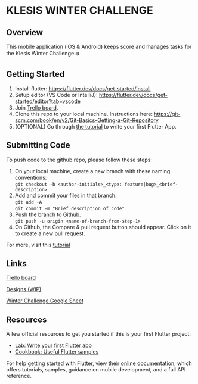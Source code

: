 # KLESIS WINTER CHALLENGE

## Overview
This mobile application (iOS & Android) keeps score and manages tasks for the Klesis Winter Challenge ❄️

## Getting Started

1. Install flutter: https://flutter.dev/docs/get-started/install
2. Setup editor (VS Code or IntelliJ): https://flutter.dev/docs/get-started/editor?tab=vscode
3. Join [Trello board](https://trello.com/invite/b/vVtNtz68/6c19f5c9c3c5ab3d8e3ce2865ad37596/klesis-winter-challenge).
4. Clone this repo to your local machine. Instructions here: https://git-scm.com/book/en/v2/Git-Basics-Getting-a-Git-Repository
5. (OPTIONAL) Go through [the tutorial](https://flutter.dev/docs/get-started/codelab) to write your first Flutter App.

## Submitting Code
To push code to the github repo, please follow these steps:
1. On your local machine, create a new branch with these naming conventions:    
`git checkout -b <author-initials>_<type: feature|bug>_<brief-description>`
2. Add and commit your files in that branch.    
`git add -A`       
`git commit -m "Brief description of code"`    
3. Push the branch to Github.    
`git push -u origin <name-of-branch-from-step-1>`    
4. On Github, the Compare & pull request button should appear. Click on it to create a new pull request.    

For more, visit this [tutorial](https://opensource.com/article/19/7/create-pull-request-github)
## Links
[Trello board](https://trello.com/b/vVtNtz68/klesis-winter-challenge)

[Designs (WIP)](https://www.figma.com/file/yknxarbabVvBScc0Qc4Hju/Klesis-Winter-Challenge?node-id=1%3A2)

[Winter Challenge Google Sheet](https://docs.google.com/spreadsheets/u/1/d/1UuLdGUT91CTy6u11K8Q1L1At_RJ7Fo5Lpyr2Audu48U/edit?usp=drive_web&ouid=100650900017863898680)

## Resources
A few official resources to get you started if this is your first Flutter project:

- [Lab: Write your first Flutter app](https://flutter.dev/docs/get-started/codelab)
- [Cookbook: Useful Flutter samples](https://flutter.dev/docs/cookbook)

For help getting started with Flutter, view their
[online documentation](https://flutter.dev/docs), which offers tutorials,
samples, guidance on mobile development, and a full API reference.
